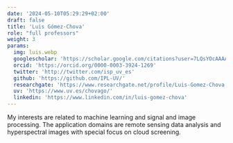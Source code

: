```yaml
---
date: '2024-05-10T05:29:29+02:00'
draft: false
title: 'Luis Gómez-Chova'
role: "full professors"
weight: 3
params:
  img: luis.webp
  googlescholar: 'https://scholar.google.com/citations?user=7LQsYOcAAAAJ&hl=en'
  orcid: 'https://orcid.org/0000-0003-3924-1269'
  twitter: 'http://twitter.com/isp_uv_es'
  github: 'https://github.com/IPL-UV/'
  researchgate: 'https://www.researchgate.net/profile/Luis-Gomez-Chova'
  uv: 'https://www.uv.es/chovago/'
  linkedin: 'https://www.linkedin.com/in/luis-gomez-chova'
---
```


My interests are related to machine learning and signal and image processing. The application domains are remote sensing data analysis and hyperspectral images with special focus on cloud screening.
